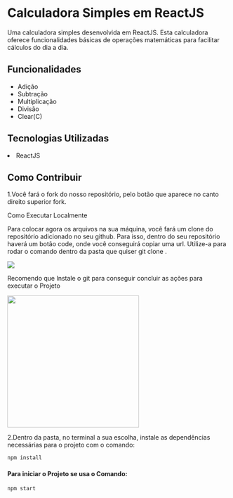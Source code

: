 <h1> Calculadora Simples em ReactJS </h1>
<p>Uma calculadora simples desenvolvida em ReactJS. Esta calculadora oferece funcionalidades básicas de operações matemáticas para facilitar cálculos do dia a dia. </p>


<h2>Funcionalidades</h2>
<ul>
<li>Adição</li>
<li>Subtração</li>
<li>Multiplicação</li>
<li>Divisão</li>
<li>Clear(C)</li>
</ul>

<h2> Tecnologias Utilizadas </h2>
<li>ReactJS </li>
<h2>Como Contribuir </h2>
<p>1.Você fará o fork do nosso repositório, pelo botão que aparece no canto direito superior fork.</p>


<p>Como Executar Localmente</p>
<p>Para colocar agora os arquivos na sua máquina, você fará um clone do repositório adicionado no seu github. Para isso, dentro do seu repositório haverá um botão code, onde você conseguirá copiar uma url. Utilize-a para rodar o comando dentro da pasta que quiser git clone <link copiado>. </p>

<img src='https://camo.githubusercontent.com/8b81cc75022bb54a4fff8cb6d0f18038f4b78e06f5d64c92360097ecd1f1dcd7/68747470733a2f2f6d656469612e646973636f72646170702e6e65742f6174746163686d656e74732f3831353539373930363632323032313633322f3835393036393032303234313236343635322f756e6b6e6f776e2e706e67' />

<p> Recomendo que Instale o git para conseguir concluir as ações para executar o Projeto</p>
<img src ='https://lh4.googleusercontent.com/GeLd48Xi5ALzN7m1Gc_CQWAP7UMhcbxAs9RAOSEn0MhJa5W7njyuWeJyhLAt6n1n3vm48XCm8Jy5a-ivDlonT9cwcK9UY451CxOAex8HKkxSXUUlRpPx4bhcLTIL1gTfb1p4qKcH' width="300" />

<p>2.Dentro da pasta, no terminal a sua escolha, instale as dependências necessárias para o projeto com o comando:</p>

 ```bash
npm install
```` 
<h4>Para iniciar o Projeto se usa o Comando:</h4>

 ```bash
npm start
```` 
